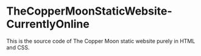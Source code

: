 # TheCopperMoonStaticWebsite-CurrentlyOnline

This is the source code of The Copper Moon static website purely in HTML and CSS.
